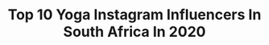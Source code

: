 ---
title: Top 10 Yoga Instagram Influencers In South Africa In 2020
description: >-
  Find top yoga Instagram influencers in South Africa in 2020. Most popular hashtags: #coronavirus #balance #stayhome #homeworkout.
platform: Instagram
profiles:
  - username: "yogicbynature"
    fullname: >-
      Vera
    location: "South Africa"
    followers: 35659
    engagement: 815
    commentsToLikes: 0.066747
    avatar: "https://scontent-amt2-1.cdninstagram.com/v/t51.2885-19/s320x320/81518286_510022852947238_3071828668150972416_n.jpg?_nc_ht=scontent-amt2-1.cdninstagram.com&_nc_ohc=lyeXizitup4AX-6rEI4&oh=e25e04b346390985231981e351b79e30&oe=5EB93D38"
    verified: false
    hashtags: "#foryou, #believeinyourself, #dreamer, #magic"
  - username: "carishmabasday"
    fullname: >-
      Carishma Basday ~ Actress
    location: "South Africa"
    followers: 17769
    engagement: 307
    commentsToLikes: 0.049236
    avatar: "https://scontent-lhr8-1.cdninstagram.com/v/t51.2885-19/s320x320/83269426_492370758355428_6310619108987633664_n.jpg?_nc_ht=scontent-lhr8-1.cdninstagram.com&_nc_ohc=i7BvSNfameYAX8EKacy&oh=c3f39e9f6b2a2a32e42ea37e7eef6a80&oe=5EBB6162"
    verified: false
    hashtags: "#lifeofanactress, #sharethejoy, #earthhour, #pregnancyphotography"
  - username: "sandy_yilwen"
    fullname: >-
      Sandy Hsieh
    location: "South Africa"
    followers: 2533
    engagement: 1559
    commentsToLikes: 0.045084
    avatar: "https://instagram.fbkk5-8.fna.fbcdn.net/v/t51.2885-19/s320x320/55919286_411218643014607_7975010358861496320_n.jpg?_nc_ht=instagram.fbkk5-8.fna.fbcdn.net&_nc_ohc=QdRdej6rFVEAX9bmwqJ&oh=eeab2661c0869f55700c832da0fe4746&oe=5EA67D1C"
    verified: false
    hashtags: "#allwhiteeverything"
  - username: "joannabelle_nlv"
    fullname: >-
      💫Joannabelle貝兒💫™
    location: "South Africa"
    followers: 39615
    engagement: 126
    commentsToLikes: 0.018852
    avatar: "https://instagram.fmkz1-1.fna.fbcdn.net/v/t51.2885-19/s320x320/89728038_667911400648798_4787556579782164480_n.jpg?_nc_ht=instagram.fmkz1-1.fna.fbcdn.net&_nc_ohc=0GhKKqZIHlcAX8zLQhl&oh=92f339ad1b0faf77948da9f0c0983fed&oe=5EA38D9B"
    verified: false
    hashtags: "#nofilter, #nothingcanstopmedoingwhatiwant, #handstandchallenge, #dudukrumah"
  - username: "life_of_mel"
    fullname: >-
      Mel Van Straaten 🥀
    location: "South Africa"
    followers: 7321
    engagement: 597
    commentsToLikes: 0.012458
    avatar: "https://scontent-lhr8-1.cdninstagram.com/v/t51.2885-19/s320x320/91792461_266202281057014_5129581429906210816_n.jpg?_nc_ht=scontent-lhr8-1.cdninstagram.com&_nc_ohc=jO46ku63cxsAX_lkGP2&oh=be5ee5d6e7bce2105e9ea947e5d41391&oe=5EBA9F76"
    verified: false
    hashtags: "#2weekstogo"
  - username: "wonderful_wild"
    fullname: >-
      Gesa Neitzel🐘
    location: "South Africa"
    followers: 29082
    engagement: 556
    commentsToLikes: 0.011556
    avatar: "https://scontent-lhr8-1.cdninstagram.com/v/t51.2885-19/s320x320/67914234_392821411643760_6833775129554583552_n.jpg?_nc_ht=scontent-lhr8-1.cdninstagram.com&_nc_ohc=1nzfcoBeEzAAX9PYA5X&oh=3f5cf077866b2ee15c5445a0c0081a23&oe=5EBA5F26"
    verified: false
    hashtags: "#justsaying"
  - username: "pashapilates"
    fullname: >-
      Pasha's Pilates 🇿🇦
    location: "South Africa"
    followers: 21589
    engagement: 242
    commentsToLikes: 0.066880
    avatar: "https://scontent-lhr8-1.cdninstagram.com/v/t51.2885-19/s320x320/87699664_223674182099405_2336219135349882880_n.jpg?_nc_ht=scontent-lhr8-1.cdninstagram.com&_nc_ohc=-zTIBU6vlQAAX97sssE&oh=b90a1803503c227a84fa93dae94b688b&oe=5EB93F12"
    verified: false
    hashtags: "#love, #pilatesstrong, #absonfire, #weekendinspo"
  - username: "mikiash"
    fullname: >-
      citizen of the world 𓆃
    location: "South Africa"
    followers: 165073
    engagement: 101
    commentsToLikes: 0.021083
    avatar: "https://scontent-lhr8-1.cdninstagram.com/v/t51.2885-19/s320x320/81723457_180227299757272_3085408796395175936_n.jpg?_nc_ht=scontent-lhr8-1.cdninstagram.com&_nc_ohc=1qRrgcVSsdMAX_VekNL&oh=0fcf07abd0c40a0f2e31a9c21be8eb78&oe=5EBC0A80"
    verified: false
    hashtags: "#afterpayambassador, #lovemikiash, #thehowbymikiash, #womenempoweringwomen"
  - username: "meganjoy.m"
    fullname: >-
      Megan Joy McDermott
    location: "South Africa"
    followers: 129788
    engagement: 204
    commentsToLikes: 0.017132
    avatar: "https://scontent-ams4-1.cdninstagram.com/v/t51.2885-19/s320x320/55899961_671035489997768_1299510615320035328_n.jpg?_nc_ht=scontent-ams4-1.cdninstagram.com&_nc_ohc=1OSa1c3U3OUAX-3hplJ&oh=66d0f51d7efac594ecf932151a4c13c0&oe=5EB9F4B0"
    verified: false
    hashtags: "#whatanight, #onetoremember, #happyinternationalwomensday, #grateful"
  - username: "thehealingroot_"
    fullname: >-
      Maria Praeg • The Healing Root
    location: "South Africa"
    followers: 6046
    engagement: 499
    commentsToLikes: 0.117746
    avatar: "https://scontent-ams4-1.cdninstagram.com/v/t51.2885-19/s320x320/89326827_612720515958739_5883409213249552384_n.jpg?_nc_ht=scontent-ams4-1.cdninstagram.com&_nc_ohc=XWNfc6dbDZEAX98s25J&oh=7b2aa4474f254f831dcaa6e3d0ac86cb&oe=5EA95180"
    verified: false
    hashtags: ""
---